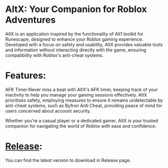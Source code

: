 # AltX: Your Companion for Roblox Adventures

AltX is an application inspired by the functionality of Alt1 toolkit for Runescape, designed to enhance your Roblox gaming experience. Developed with a focus on safety and usability, AltX provides valuable tools and information without interacting directly with the game, ensuring compatibility with Roblox's anti-cheat systems.

# Features:

AFK Timer:Never miss a beat with AltX's AFK timer, keeping track of your inactivity to help you manage your gaming sessions effectively.
AltX prioritizes safety, employing measures to ensure it remains undetectable by anti-cheat systems, such as Byfron Anti Cheat, providing peace of mind for users concerned about account security.

Whether you're a casual player or a dedicated gamer, AltX is your trusted companion for navigating the world of Roblox with ease and confidence.

# [Release](https://github.com/Keppivv/AltX/releases/):

You can find the latest version to download in Release page.
